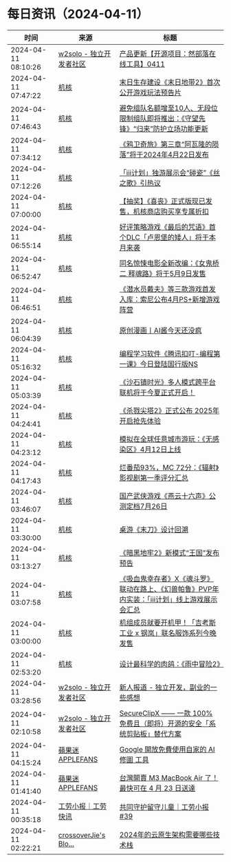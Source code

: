﻿# 每日资讯（2024-04-11）

|时间|来源|标题|
|---|---|---|
|2024-04-11 08:10:26|[w2solo - 独立开发者社区](https://w2solo.com/topics/feed)|[产品更新【开源项目：然部落在线工具】0411](https://w2solo.com/topics/4545)|
|2024-04-11 07:47:22|[机核](https://www.gcores.com/rss)|[末日生存建设《末日地带2》首次公开游戏玩法预告片](https://www.gcores.com/articles/180175)|
|2024-04-11 07:46:43|[机核](https://www.gcores.com/rss)|[避免组队名额增至10人、无段位限制组队即将推出：《守望先锋》“归来”防护立场功能更新](https://www.gcores.com/articles/180174)|
|2024-04-11 07:34:12|[机核](https://www.gcores.com/rss)|[《鸦卫奇旅》第三章“阿瓦隆的陨落”将于2024年4月22日发布](https://www.gcores.com/articles/180173)|
|2024-04-11 07:12:26|[机核](https://www.gcores.com/rss)|[「iii计划」独游展示会“碰瓷”《丝之歌》引热议](https://www.gcores.com/articles/180166)|
|2024-04-11 07:00:00|[机核](https://www.gcores.com/rss)|[【抽奖】《喜丧》正式版现已发售，机核商店购买享专属折扣](https://www.gcores.com/articles/180123)|
|2024-04-11 06:55:14|[机核](https://www.gcores.com/rss)|[好评策略游戏《最后的咒语》首个DLC「卢恩堡的矮人」将于本月来袭](https://www.gcores.com/articles/180171)|
|2024-04-11 06:52:47|[机核](https://www.gcores.com/rss)|[同名惊悚电影全新改编：《女鬼桥二 释魂路》将于5月9日发售](https://www.gcores.com/articles/180170)|
|2024-04-11 06:46:51|[机核](https://www.gcores.com/rss)|[《潜水员戴夫》等三款游戏首发入库：索尼公布4月PS+新增游戏阵营](https://www.gcores.com/articles/180168)|
|2024-04-11 06:04:39|[机核](https://www.gcores.com/rss)|[原创漫画丨AI酱今天还没疯](https://www.gcores.com/articles/180162)|
|2024-04-11 05:16:32|[机核](https://www.gcores.com/rss)|[编程学习软件《腾讯扣叮-编程第一课》今日登陆国行版NS](https://www.gcores.com/articles/180161)|
|2024-04-11 05:03:39|[机核](https://www.gcores.com/rss)|[《沙石镇时光》多人模式跨平台联机将于今夏正式开启！](https://www.gcores.com/articles/180160)|
|2024-04-11 04:24:41|[机核](https://www.gcores.com/rss)|[《杀戮尖塔2》正式公布 2025年开启抢先体验](https://www.gcores.com/articles/180156)|
|2024-04-11 04:23:12|[机核](https://www.gcores.com/rss)|[模拟在全球任意城市游玩：《无感染区》4月12日上线](https://www.gcores.com/articles/180158)|
|2024-04-11 04:17:43|[机核](https://www.gcores.com/rss)|[烂番茄93%，MC 72分：《辐射》影视剧第一季评分汇总](https://www.gcores.com/articles/180154)|
|2024-04-11 03:46:07|[机核](https://www.gcores.com/rss)|[国产武侠游戏《燕云十六声》公测定档7月26日](https://www.gcores.com/articles/180155)|
|2024-04-11 03:30:00|[机核](https://www.gcores.com/rss)|[桌游《末刀》设计回溯](https://www.gcores.com/articles/180136)|
|2024-04-11 03:13:27|[机核](https://www.gcores.com/rss)|[《暗黑地牢2》新模式“王国”发布预告](https://www.gcores.com/articles/180153)|
|2024-04-11 03:07:58|[机核](https://www.gcores.com/rss)|[《吸血鬼幸存者》X《魂斗罗》联动在路上、《幻兽帕鲁》PVP年内实装：「iii计划」线上游戏展示会汇总](https://www.gcores.com/articles/180147)|
|2024-04-11 03:00:00|[机核](https://www.gcores.com/rss)|[机组成员就要开机甲！「吉考斯工业 x 钢岚」联名服饰系列今晚发售](https://www.gcores.com/articles/179198)|
|2024-04-11 02:53:20|[机核](https://www.gcores.com/rss)|[设计最科学的肉鸽：《雨中冒险2》](https://www.gcores.com/articles/180021)|
|2024-04-11 03:28:56|[w2solo - 独立开发者社区](https://w2solo.com/topics/feed)|[新人报道 - 独立开发，副业的一些感想](https://w2solo.com/topics/4544)|
|2024-04-11 02:10:58|[w2solo - 独立开发者社区](https://w2solo.com/topics/feed)|[SecureClipX —— 一款 100% 免费且（即将）开源的安全「系统剪贴板」替代方案](https://w2solo.com/topics/4543)|
|2024-04-11 04:15:24|[蘋果迷 APPLEFANS](https://applefans.today/feed/)|[Google 開放免費使用自家的 AI 修圖 工具](https://applefans.today/2024-04-google-photos-editing-features-availability/)|
|2024-04-11 01:41:40|[蘋果迷 APPLEFANS](https://applefans.today/feed/)|[台灣開賣 M3 MacBook Air 了！最快可在 4 月 23 日送達](https://applefans.today/2024-04-tw-launch-m3-chip-macbook-air/)|
|2024-04-11 00:35:18|[工劳小报｜工劳快讯](https://newsletter.laborinfocn.com/rss)|[共同守护留守儿童｜工劳小报 #39](https://feeds.laborinfozh.com/issue39/)|
|2024-04-11 02:22:21|[crossoverJie's Blo...](https://crossoverjie.top/atom.xml)|[2024年的云原生架构需要哪些技术栈](http://crossoverjie.top/2024/04/11/ob/2024-cloud-native/)|
